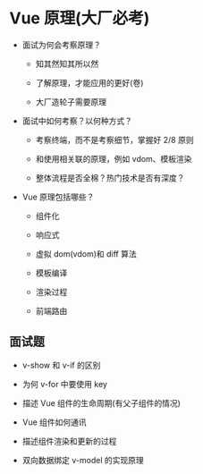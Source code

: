 # Vue 原理(大厂必考)

- 面试为何会考察原理？

  - 知其然知其所以然

  - 了解原理，才能应用的更好(卷)

  - 大厂造轮子需要原理

- 面试中如何考察？以何种方式？

  - 考察终端，而不是考察细节，掌握好 2/8 原则

  - 和使用相关联的原理，例如 vdom、模板渲染

  - 整体流程是否全棉？热门技术是否有深度？

- Vue 原理包括哪些？

  - 组件化

  - 响应式

  - 虚拟 dom(vdom)和 diff 算法

  - 模板编译

  - 渲染过程

  - 前端路由

## 面试题

- v-show 和 v-if 的区别

- 为何 v-for 中要使用 key

- 描述 Vue 组件的生命周期(有父子组件的情况)

- Vue 组件如何通讯

- 描述组件渲染和更新的过程

- 双向数据绑定 v-model 的实现原理
